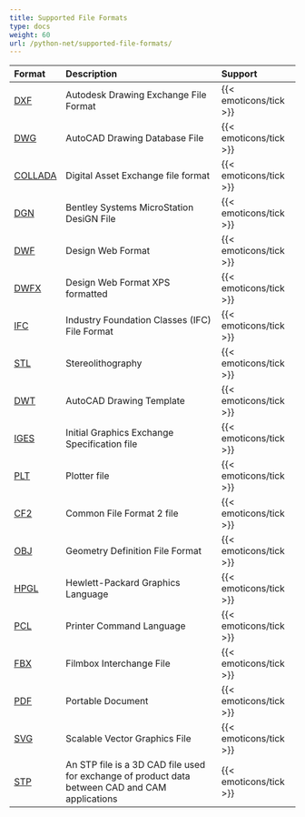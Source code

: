 ```yaml
---
title: Supported File Formats
type: docs
weight: 60
url: /python-net/supported-file-formats/
---
```


|**Format**|**Description**|**Support**|
| :- | :- | :- |
|[DXF](https://docs.fileformat.com/cad/dxf/)| Autodesk Drawing Exchange File Format|{{< emoticons/tick >}}|
|[DWG](https://docs.fileformat.com/specification/cad/dwg/)| AutoCAD Drawing Database File|{{< emoticons/tick >}}|
|[COLLADA](https://docs.fileformat.com/3d/dae/)| Digital Asset Exchange file format|{{< emoticons/tick >}}|
|[DGN](https://docs.fileformat.com/cad/dgn/)| Bentley Systems MicroStation DesiGN File|{{< emoticons/tick >}}|
|[DWF](https://docs.fileformat.com/cad/dwf/)| Design Web Format|{{< emoticons/tick >}}|
|[DWFX](https://docs.fileformat.com/cad/dwfx/)| Design Web Format XPS formatted|{{< emoticons/tick >}}|
|[IFC](https://docs.fileformat.com/cad/ifc/)| Industry Foundation Classes (IFC) File Format|{{< emoticons/tick >}}|
|[STL](https://docs.fileformat.com/cad/stl)| Stereolithography|{{< emoticons/tick >}}|
|[DWT](https://docs.fileformat.com/cad/dwt/)| AutoCAD Drawing Template|{{< emoticons/tick >}}|
|[IGES](https://docs.fileformat.com/cad/iges/)| Initial Graphics Exchange Specification file|{{< emoticons/tick >}}|
|[PLT](https://docs.fileformat.com/cad/plt/)| Plotter file|{{< emoticons/tick >}}|
|[CF2](https://docs.fileformat.com/cad/cf2/)| Common File Format 2 file|{{< emoticons/tick >}}|
|[OBJ](https://docs.fileformat.com/3d/obj/)| Geometry Definition File Format|{{< emoticons/tick >}}|
|[HPGL](https://docs.fileformat.com/cad/hpgl/)| Hewlett-Packard Graphics Language|{{< emoticons/tick >}}|
|[PCL](https://docs.fileformat.com/page-description-language/pcl/)| Printer Command Language|{{< emoticons/tick >}}|
|[FBX](https://docs.fileformat.com/3d/fbx/)| Filmbox Interchange File|{{< emoticons/tick >}}|
|[PDF](https://docs.fileformat.com/pdf/)| Portable Document|{{< emoticons/tick >}}|
|[SVG](https://docs.fileformat.com/page-description-language/svg/)| Scalable Vector Graphics File|{{< emoticons/tick >}}|
|[STP](https://docs.fileformat.com/id/3d/stp/)| An STP file is a 3D CAD file used for exchange of product data between CAD and CAM applications|{{< emoticons/tick >}}|
